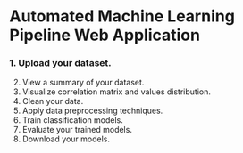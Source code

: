 # Automated Machine Learning Pipeline Web Application

### 1. Upload your dataset.
2. View a summary of your dataset.
3. Visualize correlation matrix and values distribution.
4. Clean your data.
5. Apply data preprocessing techniques.
6. Train classification models.
7. Evaluate your trained models.
8. Download your models.

 
